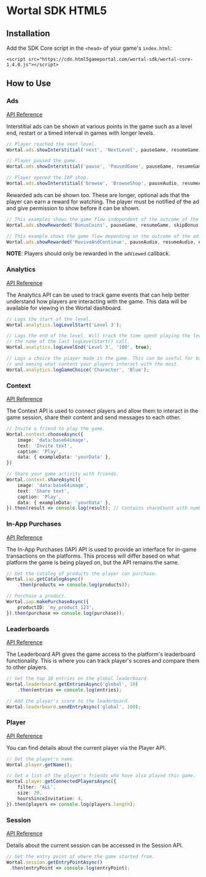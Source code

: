 # Wortal SDK HTML5

## Installation

Add the SDK Core script in the `<head>` of your game's `index.html`:

`<script src="https://cdn.html5gameportal.com/wortal-sdk/wortal-core-1.4.0.js"></script>`

## How to Use

### Ads

[API Reference](https://sdk.html5gameportal.com/api/ads/)

Interstitial ads can be shown at various points in the game such as a level end, restart or a timed
interval in games with longer levels.

```typescript
// Player reached the next level.
Wortal.ads.showInterstitial('next', 'NextLevel', pauseGame, resumeGame);

// Player paused the game.
Wortal.ads.showInterstitial('pause', 'PausedGame', pauseGame, resumeGame);

// Player opened the IAP shop.
Wortal.ads.showInterstitial('browse', 'BrowseShop', pauseAudio, resumeAudio);
```

Rewarded ads can be shown too. These are longer, optional ads that the player can earn a reward for watching. The player
must be notified of the ad and give permission to show before it can be shown.

```typescript
// This examples shows the game flow independent of the outcome of the ad.
Wortal.ads.showRewarded('BonusCoins', pauseGame, resumeGame, skipBonus, addBonusCoins);

// This example shows the game flow depending on the outcome of the ad.
Wortal.ads.showRewarded('ReviveAndContinue', pauseAudio, resumeAudio, endGame, continueGame);
```

**NOTE**: Players should only be rewarded in the `adViewed` callback.

### Analytics

[API Reference](https://sdk.html5gameportal.com/api/analytics/)

The Analytics API can be used to track game events that can help better understand how players are interacting with
the game. This data will be available for viewing in the Wortal dashboard.

```typescript
// Logs the start of the level.
Wortal.analytics.logLevelStart('Level 3');

// Logs the end of the level. Will track the time spent playing the level if the name matches
// the name of the last logLevelStart() call.
Wortal.analytics.logLevelEnd('Level 3', '100', true);

// Logs a choice the player made in the game. This can be useful for balancing the game
// and seeing what content your players interact with the most.
Wortal.analytics.logGameChoice('Character', 'Blue');
```

### Context

[API Reference](https://sdk.html5gameportal.com/api/context/)

The Context API is used to connect players and allow them to interact in the game session, share their content
and send messages to each other.

```typescript
// Invite a friend to play the game.
Wortal.context.chooseAsync({
    image: 'data:base64image',
    text: 'Invite text',
    caption: 'Play',
    data: { exampleData: 'yourData' },
})

// Share your game activity with friends.
Wortal.context.shareAsync({
    image: 'data:base64image',
    text: 'Share text',
    caption: 'Play',
    data: { exampleData: 'yourData' },
}).then(result => console.log(result); // Contains shareCount with number of friends the share was sent to.
```

### In-App Purchases

[API Reference](https://sdk.html5gameportal.com/api/iap/)

The In-App Purchases (IAP) API is used to provide an interface for in-game transactions on the platforms.
This process will differ based on what platform the game is being played on, but the API remains the same.

```typescript
// Get the catalog of products the player can purchase.
Wortal.iap.getCatalogAsync()
    .then(products => console.log(products));

// Purchase a product.
Wortal.iap.makePurchaseAsync({
    productID: 'my_product_123',
}).then(purchase => console.log(purchase));
```

### Leaderboards

[API Reference](https://sdk.html5gameportal.com/api/leaderboard/)

The Leaderboard API gives the game access to the platform's leaderboard functionality. This is where
you can track player's scores and compare them to other players.

```typescript
// Get the top 10 entries on the global leaderboard.
Wortal.leaderboard.getEntriesAsync('global', 10)
    .then(entries => console.log(entries);

// Add the player's score to the leaderboard.
Wortal.leaderboard.sendEntryAsync('global', 100);
```

### Player

[API Reference](https://sdk.html5gameportal.com/api/player/)

You can find details about the current player via the Player API.

```typescript
// Get the player's name.
Wortal.player.getName();

// Get a list of the player's friends who have also played this game.
Wortal.player.getConnectedPlayersAsync({
    filter: 'ALL',
    size: 20,
    hoursSinceInvitation: 4,
}).then(players => console.log(players.length);
```

### Session

[API Reference](https://sdk.html5gameportal.com/api/session/)

Details about the current session can be accessed in the Session API.

```typescript
// Get the entry point of where the game started from.
Wortal.session.getEntryPointAsync()
 .then(entryPoint => console.log(entryPoint);
```
